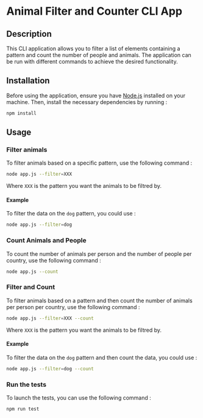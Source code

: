 # Animal Filter and Counter CLI App



## Description

This CLI application allows you to filter a list of elements containing a pattern and count the number of people and animals. The application can be run with different commands to achieve the desired functionality.



## Installation

Before using the application, ensure you have [Node.js](https://nodejs.org/) installed on your machine. Then, install the necessary dependencies by running :

```bash
npm install
```



## Usage

### Filter animals

To filter animals based on a specific pattern, use the following command :

```bash
node app.js --filter=XXX
```

Where `XXX` is the pattern you want the animals to be filtred by.

#### Example

To filter the data on the `dog` pattern, you could use :

```bash
node app.js --filter=dog
```



### Count Animals and People

To count the number of animals per person and the number of people per country, use the following command :

```bash
node app.js --count
```



### Filter and Count

To filter animals based on a pattern and then count the number of animals per person per country, use the following command :

```bash
node app.js --filter=XXX --count
```

Where `XXX` is the pattern you want the animals to be filtred by.

#### Example

To filter the data on the `dog` pattern and then count the data, you could use :

```bash
node app.js --filter=dog --count
```



### Run the tests

To launch the tests, you can use the following command : 

```bash
npm run test
```